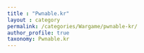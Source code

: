 ```yaml
---
title : "Pwnable.kr"
layout : category
permalink: /categories/Wargame/pwnable-kr/
author_profile: true
taxonomy: Pwnable.kr
---
```

